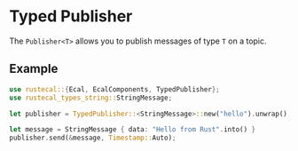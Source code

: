 # Typed Publisher

The `Publisher<T>` allows you to publish messages of type `T` on a topic.

## Example

```rust
use rustecal::{Ecal, EcalComponents, TypedPublisher};
use rustecal_types_string::StringMessage;

let publisher = TypedPublisher::<StringMessage>::new("hello").unwrap();

let message = StringMessage { data: "Hello from Rust".into() }
publisher.send(&message, Timestamp::Auto);
```
